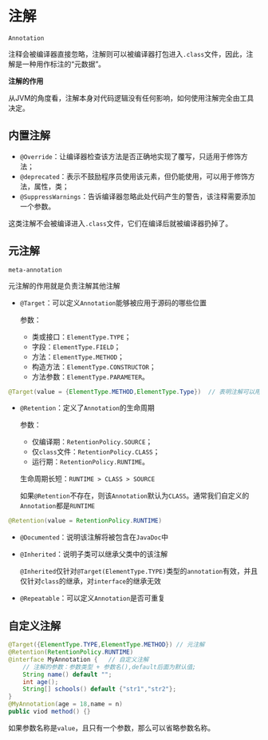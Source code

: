# 注解

`Annotation`

注释会被编译器直接忽略，注解则可以被编译器打包进入`.class`文件，因此，注解是一种用作标注的“元数据”。

**注解的作用**

从JVM的角度看，注解本身对代码逻辑没有任何影响，如何使用注解完全由工具决定。

## **内置注解**

- `@Override`：让编译器检查该方法是否正确地实现了覆写，只适用于修饰方法；
- `@deprecated`：表示不鼓励程序员使用该元素，但仍能使用，可以用于修饰方法，属性，类；
- `@SuppressWarnings`：告诉编译器忽略此处代码产生的警告，该注释需要添加一个参数。

这类注解不会被编译进入`.class`文件，它们在编译后就被编译器扔掉了。

## **元注解**

`meta-annotation`

元注解的作用就是负责注解其他注解

- `@Target`：可以定义`Annotation`能够被应用于源码的哪些位置

  参数：

  - 类或接口：`ElementType.TYPE`；
  - 字段：`ElementType.FIELD`；
  - 方法：`ElementType.METHOD`；
  - 构造方法：`ElementType.CONSTRUCTOR`；
  - 方法参数：`ElementType.PARAMETER`。

```java
@Target(value = {ElementType.METHOD,ElementType.Type})  // 表明注解可以用于方法，类，接口等
```

- `@Retention`：定义了`Annotation`的生命周期

  参数：

  - 仅编译期：`RetentionPolicy.SOURCE`；
  - 仅`class`文件：`RetentionPolicy.CLASS`；
  - 运行期：`RetentionPolicy.RUNTIME`。

   生命周期长短：`RUNTIME > CLASS > SOURCE`

  如果`@Retention`不存在，则该`Annotation`默认为`CLASS`。通常我们自定义的`Annotation`都是`RUNTIME`

```java
@Retention(value = RetentionPolicy.RUNTIME)
```

- `@Documented`：说明该注解将被包含在`JavaDoc`中

- `@Inherited`：说明子类可以继承父类中的该注解

  `@Inherited`仅针对`@Target(ElementType.TYPE)`类型的`annotation`有效，并且仅针对`class`的继承，对`interface`的继承无效

- `@Repeatable`：可以定义`Annotation`是否可重复

## 自定义注解

```java
@Target({ElementType.TYPE,ElementType.METHOD}) // 元注解
@Retention(RetentionPolicy.RUNTIME)
@interface MyAnnotation {   // 自定义注解
    // 注解的参数：参数类型 + 参数名(),default后面为默认值;
    String name() default "";
    int age();
    String[] schools() default {"str1","str2"};
}
@MyAnnotation(age = 18,name = n)
public viod method() {}
```

如果参数名称是`value`，且只有一个参数，那么可以省略参数名称。

